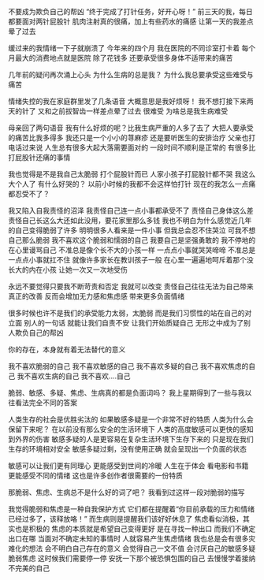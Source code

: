 
不要成为欺负自己的帮凶​​
“终于完成了打针任务，好开心呀！”
前三天的我，每日都要面对两针屁股针
肌肉注射真的很痛，加上有些药水的痛感
让第一天的我差点晕了过去

缓过来的我情绪一下子就崩溃了
今年来的四个月
我在医院的不同诊室打卡着
每个月最大的消费地点就是医院
除了花钱多
还要承受很多身体不适带来的痛苦

几年前的疑问再次涌上心头
为什么生病的总是我？
为什么我总要承受这些难受与痛苦

情绪失控的我在家庭群里发了几条语音
大概意思是我好烦呀！
我不想打接下来两天的针了
又和之前拔智齿一样差点晕了过去
很难受
为啥总是我生病难受

母亲回了两句语音
我有什么好烦的呢？比我生病严重的人多了去了
大把人要承受的痛苦比我多得多
我还只是一个小小的荨麻疹
还是要听医生的安排治疗
父亲也打电话过来说
人生总有很多大起大落需要面对的
一段时间不顺利是正常的
有很多比打屁股针还痛的事情

我也觉得是不是我自己太脆弱
打个屁股针而已
人家小孩子打屁股针都不哭
我这么大个人了
有什么好哭的？
以前小时候的我都不会这样怕打针
现在的我怎么一点痛都忍受不了？

我又陷入自我责怪的沼泽
我责怪自己连一点小事都承受不了
责怪自己身体这么差
责怪自己长这么大还如此没用，要花家里那么多钱
我也不明白为什么感觉近几年的自己变得脆弱了许多
明明很多人看来是一件小事
但我总会忍不住哭泣
可我不想自己那么脆弱
我不喜欢这个脆弱和懦弱的自己
我要自己是坚强勇敢的
我不停地的在心里谩骂自己
不准总是像个长不大的小孩一样
一点点小事就哭哭啼啼
不准总是一点点小事就扛不住
就像许多家长在教训孩子一般
在心里一遍遍地呵斥着那个没长大的内在小孩
让她一次又一次地受伤

永远不要觉得只要我不断苛责和否定
我就可以改变
责怪自己往往无法为自己带来真正的改善
反而会增加无力感和焦虑感
带来更多负面情绪

很多时候也许不是我们的承受能力太弱，太脆弱
而是我们习惯性的站在自己的对立面
别人的一句话
就能让我们自责不安
让我们开始质疑自己
无形之中成为了别人欺负自己的帮凶

你的存在，本身就有着无法替代的意义

我不喜欢脆弱的自己
我不喜欢敏感的自己
我不喜欢多疑的自己
我不喜欢焦虑的自己
我不喜欢生病的自己
我不喜欢....自己

脆弱、敏感、多疑、焦虑、生病真的都是负面词吗？
我上星期得到了一些与我以往看法完全不同的答案

人类生存的社会是优胜劣汰的
如果敏感多疑是一个非常不好的特质
人类为什么会保留下来呢？
在以前没有那么安全的生活环境下
人类的高度敏感可以更快的感知到外界的伤害
敏感多疑的人是更容易在复杂生活环境下生存下来的
只是现在我们生存的环境相对安全
敏感多疑过剩，没有使用正确
就会呈现出一个负面的状态

敏感可以让我们更有同理心
更能感受到世间的冷暖
人生在于体会
看电影和书籍
更能感受不同的情绪
这也是许多创作者很需要的一份特质

那脆弱、焦虑、生病总不是什么好的词了吧？
我看到过这样一段对脆弱的描写

我觉得脆弱和焦虑是一种自我保护方式
它们都在提醒着“你目前承载的压力和情绪已经过多了，该释放咯！”
而生病则是提醒我们该好好休息了
焦虑看似消极，其实也是积极的
焦虑的本质就是希望自己变得更好
是在寻找一种出口
而我们不确定出口在哪
当面对不确定未知的事情时
人就容易产生焦虑情绪
我也总是会有很多灾难化的想法
会不明白自己存在的意义
会觉得自己一文不值
会讨厌自己的敏感多疑脆弱焦虑
这时候我们需要停一停
安抚一下那个被恐惧包围的自己
去慢慢学着接纳不完美的自己

